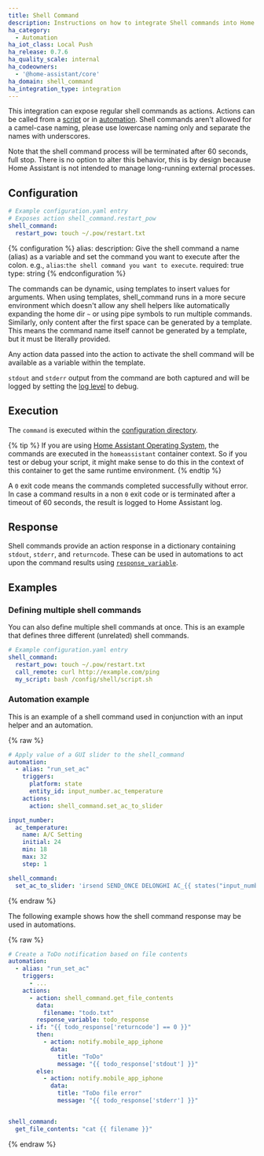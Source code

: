 ```yaml
---
title: Shell Command
description: Instructions on how to integrate Shell commands into Home Assistant.
ha_category:
  - Automation
ha_iot_class: Local Push
ha_release: 0.7.6
ha_quality_scale: internal
ha_codeowners:
  - '@home-assistant/core'
ha_domain: shell_command
ha_integration_type: integration
---
```


This integration can expose regular shell commands as actions. Actions can be called from a [script] or in [automation].
Shell commands aren't allowed for a camel-case naming, please use lowercase naming only and separate the names with underscores.

Note that the shell command process will be terminated after 60 seconds, full stop. There is no option to alter this behavior, this is by design because Home Assistant is not intended to manage long-running external processes.

[script]: /integrations/script/
[automation]: /getting-started/automation/

## Configuration

```yaml
# Example configuration.yaml entry
# Exposes action shell_command.restart_pow
shell_command:
  restart_pow: touch ~/.pow/restart.txt
```

{% configuration %}
alias:
  description: Give the shell command a name (alias) as a variable and set the command you want to execute after the colon. e.g., `alias`:`the shell command you want to execute`.
  required: true
  type: string
{% endconfiguration %}

The commands can be dynamic, using templates to insert values for arguments. When using templates, shell_command runs in a more secure environment which doesn't allow any shell helpers like automatically expanding the home dir `~` or using pipe symbols to run multiple commands. Similarly, only content after the first space can be generated by a template. This means the command name itself cannot be generated by a template, but it must be literally provided.

Any action data passed into the action to activate the shell command will be available as a variable within the template.

`stdout` and `stderr` output from the command are both captured and will be logged by setting the [log level](/integrations/logger/) to debug.

## Execution

The `command` is executed within the [configuration directory](/docs/configuration/).

{% tip %}
If you are using [Home Assistant Operating System](https://github.com/home-assistant/operating-system), the commands are executed in the `homeassistant` container context. So if you test or debug your script, it might make sense to do this in the context of this container to get the same runtime environment.
{% endtip %}

A `0` exit code means the commands completed successfully without error. In case a command results in a non `0` exit code or is terminated after a timeout of 60 seconds, the result is logged to Home Assistant log.

## Response

Shell commands provide an action response in a dictionary containing `stdout`, `stderr`, and `returncode`. These can be used in automations to act upon the command results using [`response_variable`](/docs/scripts/perform-actions#use-templates-to-handle-response-data).

## Examples

### Defining multiple shell commands

You can also define multiple shell commands at once. This is an example
that defines three different (unrelated) shell commands.

```yaml
# Example configuration.yaml entry
shell_command:
  restart_pow: touch ~/.pow/restart.txt
  call_remote: curl http://example.com/ping
  my_script: bash /config/shell/script.sh
```

### Automation example

This is an example of a shell command used in conjunction with an input
helper and an automation.

{% raw %}

```yaml
# Apply value of a GUI slider to the shell_command
automation:
  - alias: "run_set_ac"
    triggers:
      platform: state
      entity_id: input_number.ac_temperature
    actions:
      action: shell_command.set_ac_to_slider

input_number:
  ac_temperature:
    name: A/C Setting
    initial: 24
    min: 18
    max: 32
    step: 1

shell_command:
  set_ac_to_slider: 'irsend SEND_ONCE DELONGHI AC_{{ states("input_number.ac_temperature") }}_AUTO'
```

{% endraw %}

The following example shows how the shell command response may be used in automations.

{% raw %}

```yaml
# Create a ToDo notification based on file contents
automation:
  - alias: "run_set_ac"
    triggers:
      - ...
    actions:
      - action: shell_command.get_file_contents
        data:
          filename: "todo.txt"
        response_variable: todo_response
      - if: "{{ todo_response['returncode'] == 0 }}"
        then:
          - action: notify.mobile_app_iphone
            data:
              title: "ToDo"
              message: "{{ todo_response['stdout'] }}"
        else:
          - action: notify.mobile_app_iphone
            data:
              title: "ToDo file error"
              message: "{{ todo_response['stderr'] }}"


shell_command:
  get_file_contents: "cat {{ filename }}"
```

{% endraw %}
